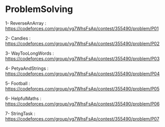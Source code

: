 # ProblemSolving

1- ReverseAnArray : https://codeforces.com/group/yg7WhsFsAp/contest/355490/problem/P01

2- Candies : https://codeforces.com/group/yg7WhsFsAp/contest/355490/problem/P02

3- WayTooLongWords : https://codeforces.com/group/yg7WhsFsAp/contest/355490/problem/P03

4- PetyaAndStrings : https://codeforces.com/group/yg7WhsFsAp/contest/355490/problem/P04

5- Football : https://codeforces.com/group/yg7WhsFsAp/contest/355490/problem/P05

6- HelpfulMaths : https://codeforces.com/group/yg7WhsFsAp/contest/355490/problem/P06

7- StringTask : https://codeforces.com/group/yg7WhsFsAp/contest/355490/problem/P07
